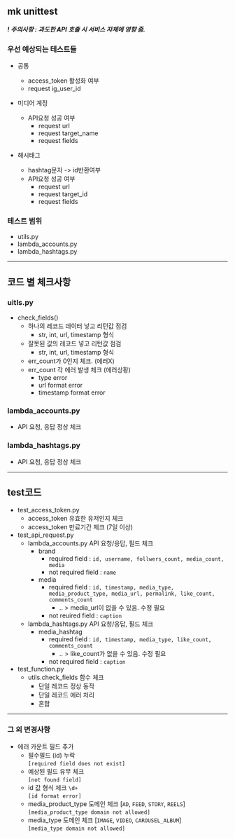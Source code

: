 ## mk unittest

***! 주의사항 : 과도한 API 호출 시 서비스 자체에 영향 줌.***

### 우선 예상되는 테스트들
- 공통
    - access_token 활성화 여부
    - request ig_user_id
     
- 미디어 계정
    - API요청 성공 여부
        - request url
        - request target_name
        - request fields
- 해시태그
    - hashtag문자 -> id반환여부
    - API요청 성공 여부
        - request url
        - request target_id
        - request fields

### 테스트 범위
- utils.py
- lambda_accounts.py
- lambda_hashtags.py

- - - 

## 코드 별 체크사항

### uitls.py
- check_fields()
    - 하나의 레코드 데이터 넣고 리턴값 점검
        - str, int, url, timestamp 형식
    - 잘못된 값의 레코드 넣고 리턴값 점검
        - str, int, url, timestamp 형식
    - err_count가 0인지 체크. (에러X)
    - err_count 각 에러 발생 체크 (에러상황)
        - type error
        - url format error
        - timestamp format error


### lambda_accounts.py
- API 요청, 응답 정상 체크

### lambda_hashtags.py
- API 요청, 응답 정상 체크

- - -

## test코드
- test_access_token.py
    - access_token 유효한 유저인지 체크
    - access_token 만료기간 체크 (7일 이상)
- test_api_request.py
    - lambda_accounts.py API 요청/응답, 필드 체크
        - brand
          - required field : `id, username, follwers_count, media_count, media`
          - not required field : `name`
        - media
          - required field : `id, timestamp, media_type, media_product_type, media_url, permalink, like_count, comments_count`
            - .. > media_url이 없을 수 있음. 수정 필요
          - not reuired field : `caption`
    - lambda_hashtags.py API 요청/응답, 필드 체크
        - media_hashtag
          - required field : `id, timestamp, media_type, like_count, comments_count`
            - .. > like_count가 없을 수 있음. 수정 필요 
          - not required field : `caption`  
- test_function.py
    - utils.check_fields 함수 체크
        - 단일 레코드 정상 동작
        - 단일 레코드 에러 처리
        - 혼합

- - -

### 그 외 변경사항
- 에러 카운트 필드 추가
    - 필수필드 (id) 누락   
      `[required field does not exist]`
    - 예상된 필드 유무 체크   
      `[not found field]`
    - id 값 형식 체크 `\d+`   
      `[id format error]`
    - media_product_type 도메인 체크 [`AD`, `FEED`, `STORY`, `REELS`]   
      `[media_product_type domain not allowed]`
    - media_type 도메인 체크 [`IMAGE`, `VIDEO`, `CAROUSEL_ALBUM`]   
      `[media_type domain not allowed]`
